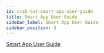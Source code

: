 ```yaml
---
id: crab-tut-smart-app-user-guide
title: Smart App User Guide
sidebar_label: Smart App User Guide
sidebar_position: 3
---
```


[Smart App User Guide](https://darwinianetwork.medium.com/using-darwinia-tools-3-3-smart-app-user-guide-c029db71102e)